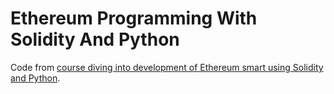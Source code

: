 # Ethereum Programming With Solidity And Python

Code from [course diving into development of Ethereum smart using Solidity and Python](https://www.youtube.com/watch?v=M576WGiDBdQ).
